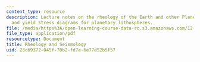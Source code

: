 ```yaml
---
content_type: resource
description: Lecture notes on the rheology of the Earth and other Planets, seismology,
  and yield stress diagrams for planetary lithospheres.
file: /media/https%3A/open-learning-course-data-rc.s3.amazonaws.com/12-002-physics-and-chemistry-of-the-terrestrial-planets-fall-2008/23c69372045f70b2fd7a6e77d52b5f57_MIT12_002f08_Lec09.pdf
file_type: application/pdf
resourcetype: Document
title: Rheology and Seismology
uid: 23c69372-045f-70b2-fd7a-6e77d52b5f57
---
```

